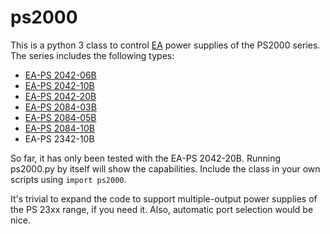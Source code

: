 # ps2000

This is a python 3 class to control [EA](http://www.elektroautomatik.de/) power supplies of the PS2000 series. The series includes the following types:

- [EA-PS 2042-06B](http://shop.elektroautomatik.de/shop/shop__LABORNETZGER%C3%84T%200...42V0...6A100W__1::4::14::42::a39200112__en_US)
- [EA-PS 2042-10B](http://shop.elektroautomatik.de/shop/shop__LABORNETZGER%C3%84T%200...42V0..10A160W__1::4::14::42::a39200113__en_US)
- [EA-PS 2042-20B](http://shop.elektroautomatik.de/shop/shop__LABORNETZGER%C3%84T%200...42V0..20A320W__1::4::14::42::a39200114__en_US)
- [EA-PS 2084-03B](http://shop.elektroautomatik.de/shop/shop__LABORNETZGER%C3%84T%200...84V0...3A100W__1::4::14::42::a39200116__en_US)
- [EA-PS 2084-05B](http://shop.elektroautomatik.de/shop/shop__LABORNETZGER%C3%84T%200...84V0...5A160W__1::4::14::42::a39200117__en_US)
- [EA-PS 2084-10B](http://shop.elektroautomatik.de/shop/shop__LABORNETZGER%C3%84T%200..84V0..10A320W__1::4::14::42::a39200118__en_US)
- EA-PS 2342-10B

So far, it has only been tested with the EA-PS 2042-20B. Running ps2000.py by itself will show the capabilities. Include the class in your own scripts using `import ps2000`.

It's trivial to expand the code to support multiple-output power supplies of the PS 23xx range, if you need it. Also, automatic port selection would be nice.
